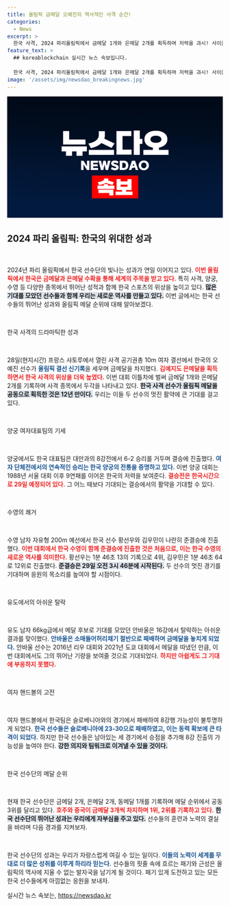 ```yaml
---
title: 올림픽 금메달 오예진의 역사적인 사격 순간!
categories:
  - News
excerpt: >
  한국 사격, 2024 파리올림픽에서 금메달 1개와 은메달 2개를 획득하며 저력을 과시! 사이클링, 양궁, 수영 등 여러 종목에서도 선수들이 준결승 진출 소식을 전하며 8년 만의 금빛 총성에 관심이 집중되고 있다. 클릭해서 자세한 소식을 확인해보세요!
feature_text: >
  ## koreablockchain 실시간 뉴스 속보입니다.

  한국 사격, 2024 파리올림픽에서 금메달 1개와 은메달 2개를 획득하며 저력을 과시! 사이클링, 양궁, 수영 등 여러 종목에서도 선수들이 준결승 진출 소식을 전하며 8년 만의 금빛 총성에 관심이 집중되고 있다. 클릭해서 자세한 소식을 확인해보세요!
image: '/assets/img/newsdao_breakingnews.jpg'
---
```


<p><img src="/assets/img/newsdao_breakingnews.jpg" alt="koreablockchain 속보" /></p>

<h2 data-ke-size="size26">2024 파리 올림픽: 한국의 위대한 성과</h2>

<p data-ke-size="size16">&nbsp;</p>

<p>2024년 파리 올림픽에서 한국 선수단의 빛나는 성과가 연일 이어지고 있다. <b><span style="color: #ee2323;">이번 올림픽에서 한국은 금메달과 은메달 수확을 통해 세계의 주목을 받고 있다.</span></b> 특히 사격, 양궁, 수영 등 다양한 종목에서 뛰어난 성적과 함께 한국 스포츠의 위상을 높이고 있다. <b><span style="background-color: #21538527;">많은 기대를 모았던 선수들과 함께 우리는 새로운 역사를 만들고 있다.</span></b> 이번 글에서는 한국 선수들의 뛰어난 성과와 올림픽 메달 순위에 대해 알아보겠다.</p>

<p data-ke-size="size16">&nbsp;</p>

<p>한국 사격의 드라마틱한 성과</p>

<p data-ke-size="size16">&nbsp;</p>

<p>28일(현지시간) 프랑스 샤토루에서 열린 사격 공기권총 10m 여자 결선에서 한국의 오예진 선수가 <b><span style="color: #1a5490;">올림픽 결선 신기록</span></b>을 세우며 금메달을 차지했다. <b><span style="color: #ee2323;">김예지도 은메달을 획득하면서 한국 사격의 위상을 더욱 높였다.</span></b> 이번 대회 이틀차에 벌써 금메달 1개와 은메달 2개를 기록하며 사격 종목에서 두각을 나타내고 있다. <b><span style="background-color: #21538527;">한국 사격 선수가 올림픽 메달을 공동으로 획득한 것은 12년 만이다.</span></b> 우리는 이들 두 선수의 멋진 활약에 큰 기대를 걸고 있다.</p>

<p data-ke-size="size16">&nbsp;</p>

<p>양궁 여자대표팀의 기세</p>

<p data-ke-size="size16">&nbsp;</p>

<p>양궁에서도 한국 대표팀은 대만과의 8강전에서 6-2 승리를 거두며 결승에 진출했다. <b><span style="color: #1a5490;">여자 단체전에서의 연속적인 승리는 한국 양궁의 전통을 증명하고 있다.</span></b> 이번 양궁 대회는 1988년 서울 대회 이후 9연패를 이어온 한국의 저력을 보여준다. <b><span style="color: #ee2323;">결승전은 한국시간으로 29일 예정되어 있다.</span></b> 그 어느 때보다 기대되는 결승에서의 활약을 기대할 수 있다.</p>

<p data-ke-size="size16">&nbsp;</p>

<p>수영의 쾌거</p>

<p data-ke-size="size16">&nbsp;</p>

<p>수영 남자 자유형 200m 예선에서 한국 선수 황선우와 김우민이 나란히 준결승에 진출했다. <b><span style="color: #ee2323;">이번 대회에서 한국 수영이 함께 준결승에 진출한 것은 처음으로, 이는 한국 수영의 새로운 역사를 의미한다.</span></b> 황선우는 1분 46초 13의 기록으로 4위, 김우민은 1분 46초 64로 12위로 진출했다. <b><span style="background-color: #21538527;">준결승은 29일 오전 3시 46분에 시작된다.</span></b> 두 선수의 멋진 경기를 기대하며 응원의 목소리를 높여야 할 시점이다.</p>

<p data-ke-size="size16">&nbsp;</p>

<p>유도에서의 아쉬운 탈락</p>

<p data-ke-size="size16">&nbsp;</p>

<p>유도 남자 66kg급에서 메달 후보로 기대를 모았던 안바울은 16강에서 탈락하는 아쉬운 결과를 맞이했다. <b><span style="color: #1a5490;">안바울은 소매들어허리채기 절반으로 패배하며 금메달을 놓치게 되었다.</span></b> 안바울 선수는 2016년 리우 대회와 2021년 도쿄 대회에서 메달을 따냈던 만큼, 이번 대회에서도 그의 뛰어난 기량을 보여줄 것으로 기대되었다. <b><span style="color: #ee2323;">하지만 아쉽게도 그 기대에 부응하지 못했다.</span></b></p>

<p data-ke-size="size16">&nbsp;</p>

<p>여자 핸드볼의 고전</p>

<p data-ke-size="size16">&nbsp;</p>

<p>여자 핸드볼에서 한국팀은 슬로베니아와의 경기에서 패배하여 8강행 가능성이 불투명하게 되었다. <b><span style="color: #1a5490;">한국 선수들은 슬로베니아에 23-30으로 패배하였고, 이는 동력 확보에 큰 타격이 되었다.</span></b> 하지만 한국 선수들은 남아있는 세 경기에서 승점을 추가해 8강 진출의 가능성을 높여야 한다. <b><span style="background-color: #21538527;">강한 의지와 팀워크로 이겨낼 수 있을 것이다.</span></b></p>

<p data-ke-size="size16">&nbsp;</p>

<p>한국 선수단의 메달 순위</p>

<p data-ke-size="size16">&nbsp;</p>

<p>현재 한국 선수단은 금메달 2개, 은메달 2개, 동메달 1개를 기록하며 메달 순위에서 공동 3위를 달리고 있다. <b><span style="color: #ee2323;">호주와 중국이 금메달 3개씩 차지하며 1위, 2위를 기록하고 있다.</span></b> <b><span style="background-color: #21538527;">한국 선수단의 뛰어난 성과는 우리에게 자부심을 주고 있다.</span></b> 선수들의 훈련과 노력의 결실을 바라며 다음 경과를 지켜보자.</p>

<p data-ke-size="size16">&nbsp;</p>

<p>한국 선수단의 성과는 우리가 자랑스럽게 여길 수 있는 일이다. <b><span style="color: #1a5490;">이들의 노력이 세계를 무대로 더 많은 성취를 이루게 하리라 믿는다.</span></b> 선수들의 핏줄 속에 흐르는 패기와 근성은 올림픽의 역사에 지울 수 없는 발자국을 남기게 될 것이다. 패기 있게 도전하고 있는 모든 한국 선수들에게 아낌없는 응원을 보내자.</p>
실시간 뉴스 속보는, <a href="https://newsdao.kr" rel="dofollow">https://newsdao.kr</a>


